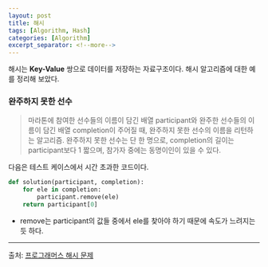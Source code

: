 ```yaml
---
layout: post
title: 해시
tags: [Algorithm, Hash]
categories: [Algorithm]
excerpt_separator: <!--more-->
---
```

해시는 **Key-Value** 쌍으로 데이터를 저장하는 자료구조이다. 해시 알고리즘에 대한 예를 정리해 보았다.<!--more-->

### 완주하지 못한 선수
> 마라톤에 참여한 선수들의 이름이 담긴 배열 participant와 완주한 선수들의 이름이 담긴 배열 completion이 주어질 때, 완주하지 못한 선수의 이름을 리턴하는 알고리즘. 완주하지 못한 선수는 단 한 명으로, completion의 길이는 participant보다 1 짧으며, 참가자 중에는 동명이인이 있을 수 있다.

다음은 테스트 케이스에서 시간 초과한 코드이다.
```python
def solution(participant, completion):
    for ele in completion:
        participant.remove(ele)
    return participant[0]
```
- remove는 participant의 값들 중에서 ele를 찾아야 하기 때문에 속도가 느려지는 듯 하다.



---
출처: [프로그래머스 해시 문제](https://programmers.co.kr/learn/courses/30/parts/12077)
